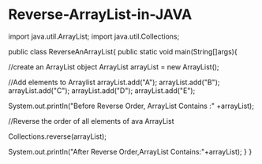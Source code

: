 # Reverse-ArrayList-in-JAVA
import java.util.ArrayList;
import java.util.Collections;

public class ReverseAnArrayList{
public static void main(String[]args){

//create an ArrayList object
ArrayList arrayList = new ArrayList();

//Add elements to Arraylist
arrayList.add("A");
arrayList.add("B");
arrayList.add("C");
arrayList.add("D");
arrayList.add("E");

System.out.printIn("Before Reverse Order, ArrayList Contains :" +arrayList);

//Reverse the order of all elements of ava ArrayList

Collections.reverse(arrayList);

System.out.printIn("After Reverse Order,ArrayList Contains:"+arrayList);
}
}


